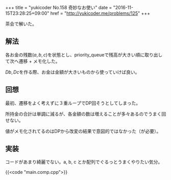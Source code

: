 +++
title = "yukicoder No.158 奇妙なお使い"
date = "2016-11-15T23:28:25+09:00"
href = "http://yukicoder.me/problems/125"
+++

<!--more-->

茶会で解いた。

## 解法

各お金の残数$(a, b, c)$を状態とし、priority_queueで残高が大きい順に取り出して次へ遷移 + メモ化した。

$Db,Dc$を作る際、お金は金額が大きいものから使っていけば良い。

## 回想

最初、遷移をよく考えずに３重ループでDP回そうとしてしまった。

所持金の合計は単調に減るが、各金額の数は増えることが多々あるのでうまく回せない。

値がメモ化されてるのはDPから改変の結果で意図的ではなかった（が必要）。

## 実装

コードがあまり綺麗でない。a, b, c とか配列でぐるっとうまくやりたい気分。

{{<code "main.comp.cpp">}}
